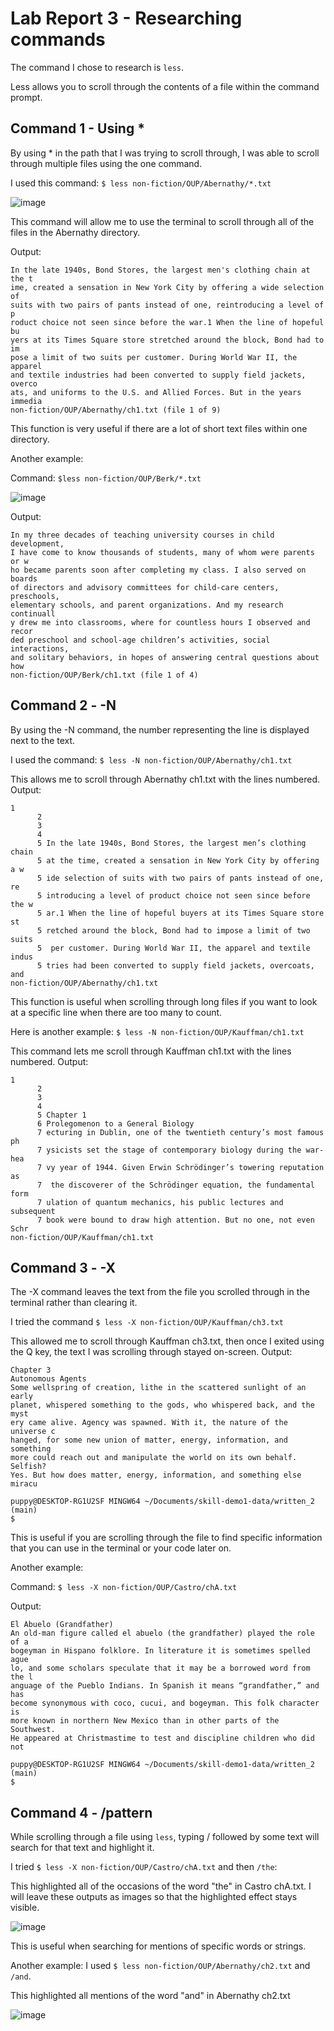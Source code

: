 # Lab Report 3 - Researching commands

The command I chose to research is `less`. 

Less allows you to scroll through the contents of a file within the command prompt.

## Command 1 - Using *

By using * in the path that I was trying to scroll through, I was able to scroll through multiple files using the one command.

I used this command: `$ less non-fiction/OUP/Abernathy/*.txt`

![image](https://user-images.githubusercontent.com/122485081/218652969-dbb125fd-d30a-4c12-9537-ceca60134b48.png)

This command will allow me to use the terminal to scroll through all of the files in the Abernathy directory.

Output:

```
In the late 1940s, Bond Stores, the largest men's clothing chain at the t 
ime, created a sensation in New York City by offering a wide selection of  
suits with two pairs of pants instead of one, reintroducing a level of p  
roduct choice not seen since before the war.1 When the line of hopeful bu  
yers at its Times Square store stretched around the block, Bond had to im  
pose a limit of two suits per customer. During World War II, the apparel  
and textile industries had been converted to supply field jackets, overco  
ats, and uniforms to the U.S. and Allied Forces. But in the years immedia  
non-fiction/OUP/Abernathy/ch1.txt (file 1 of 9)
```


This function is very useful if there are a lot of short text files within one directory.

Another example:

Command: `$less non-fiction/OUP/Berk/*.txt`

![image](https://user-images.githubusercontent.com/122485081/218653454-f24a3911-7c23-4e2b-99c9-76ea66675596.png)

Output:

```
In my three decades of teaching university courses in child development,
I have come to know thousands of students, many of whom were parents or w 
ho became parents soon after completing my class. I also served on boards 
of directors and advisory committees for child-care centers, preschools,
elementary schools, and parent organizations. And my research continuall 
y drew me into classrooms, where for countless hours I observed and recor  
ded preschool and school-age children’s activities, social interactions,   
and solitary behaviors, in hopes of answering central questions about how  
non-fiction/OUP/Berk/ch1.txt (file 1 of 4)
```


## Command 2 - -N

By using the -N command, the number representing the line is displayed next to the text.

I used the command: `$ less -N non-fiction/OUP/Abernathy/ch1.txt`

This allows me to scroll through Abernathy ch1.txt with the lines numbered.
Output:

```
1
      2
      3
      4
      5 In the late 1940s, Bond Stores, the largest men’s clothing chain 
      5 at the time, created a sensation in New York City by offering a w
      5 ide selection of suits with two pairs of pants instead of one, re
      5 introducing a level of product choice not seen since before the w
      5 ar.1 When the line of hopeful buyers at its Times Square store st
      5 retched around the block, Bond had to impose a limit of two suits
      5  per customer. During World War II, the apparel and textile indus
      5 tries had been converted to supply field jackets, overcoats, and 
non-fiction/OUP/Abernathy/ch1.txt
```

This function is useful when scrolling through long files if you want to look at a specific line when there are too many to count.

Here is another example:
`$ less -N non-fiction/OUP/Kauffman/ch1.txt`

This command lets me scroll through Kauffman ch1.txt with the lines numbered.
Output:

```
1
      2
      3
      4
      5 Chapter 1
      6 Prolegomenon to a General Biology
      7 ecturing in Dublin, one of the twentieth century’s most famous ph
      7 ysicists set the stage of contemporary biology during the war-hea
      7 vy year of 1944. Given Erwin Schrödinger’s towering reputation as
      7  the discoverer of the Schrödinger equation, the fundamental form
      7 ulation of quantum mechanics, his public lectures and subsequent 
      7 book were bound to draw high attention. But no one, not even Schr
non-fiction/OUP/Kauffman/ch1.txt
```

## Command 3 - -X

The -X command leaves the text from the file you scrolled through in the terminal rather than clearing it.

I tried the command `$ less -X non-fiction/OUP/Kauffman/ch3.txt`

This allowed me to scroll through Kauffman ch3.txt, then once I exited using the Q key, the text I was scrolling through stayed on-screen.
Output:

```
Chapter 3
Autonomous Agents
Some wellspring of creation, lithe in the scattered sunlight of an early 
planet, whispered something to the gods, who whispered back, and the myst
ery came alive. Agency was spawned. With it, the nature of the universe c
hanged, for some new union of matter, energy, information, and something 
more could reach out and manipulate the world on its own behalf. Selfish?
Yes. But how does matter, energy, information, and something else miracu

puppy@DESKTOP-RG1U2SF MINGW64 ~/Documents/skill-demo1-data/written_2 (main)
$
```

This is useful if you are scrolling through the file to find specific information that you can use in the terminal or your code later on.

Another example:

Command: `$ less -X non-fiction/OUP/Castro/chA.txt`

Output:

```
El Abuelo (Grandfather)
An old-man figure called el abuelo (the grandfather) played the role of a
bogeyman in Hispano folklore. In literature it is sometimes spelled ague
lo, and some scholars speculate that it may be a borrowed word from the l
anguage of the Pueblo Indians. In Spanish it means “grandfather,” and has
become synonymous with coco, cucui, and bogeyman. This folk character is
more known in northern New Mexico than in other parts of the Southwest. 
He appeared at Christmastime to test and discipline children who did not 

puppy@DESKTOP-RG1U2SF MINGW64 ~/Documents/skill-demo1-data/written_2 (main)
$
```



## Command 4 - /pattern

While scrolling through a file using `less`, typing / followed by some text will search for that text and highlight it.

I tried `$ less -X non-fiction/OUP/Castro/chA.txt` and then `/the`:

This highlighted all of the occasions of the word "the" in Castro chA.txt. I will leave these outputs as images so that the highlighted effect stays visible.

![image](https://user-images.githubusercontent.com/122485081/218657821-7a5bc5be-765b-4446-924f-1e00a24e2f1d.png)

This is useful when searching for mentions of specific words or strings.

Another example: 
I used `$ less non-fiction/OUP/Abernathy/ch2.txt` and `/and`.

This highlighted all mentions of the word "and" in Abernathy ch2.txt

![image](https://user-images.githubusercontent.com/122485081/218658413-35471644-8b88-4caa-aa48-9eb1247a1734.png)

